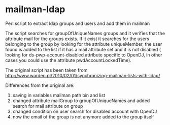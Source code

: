 mailman-ldap
============

Perl script to extract ldap groups and users and add them in mailman

The script searches for groupOfUniqueNames groups and it verifies that the attribute mail for the groups exists.
If it exist it searches for the users belonging to the group by looking for the attribute uniqueMember, the user found is added to the list if it has a mail attribute set and it is not disabled ( looking for ds-pwp-account-disabled attribute specific to OpenDJ, in other cases you could use the attribute pwdAccountLockedTime).

The original script has been taken from http://www.warden.pl/2010/02/01/synchronizing-mailman-lists-with-ldap/

Differences from the original are:

1. saving in variables mailman path bin and list
2. changed attribute mailGroup to groupOfUniqueNames and added search for mail attribute on group
3. changed condition on user search for disabled account with OpenDJ
4. now the email of the group is not anymore added to the group itself

